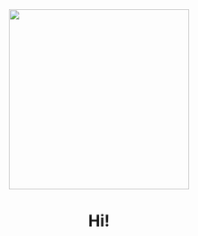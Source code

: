 <div id="header" align="center">
  <img src="https://media.giphy.com/media/qgQUggAC3Pfv687qPC/giphy.gif" width="320"/>
  
</div>


<div>
   <center>
  <h1>Hi! </h1>
    </center>
</div>

